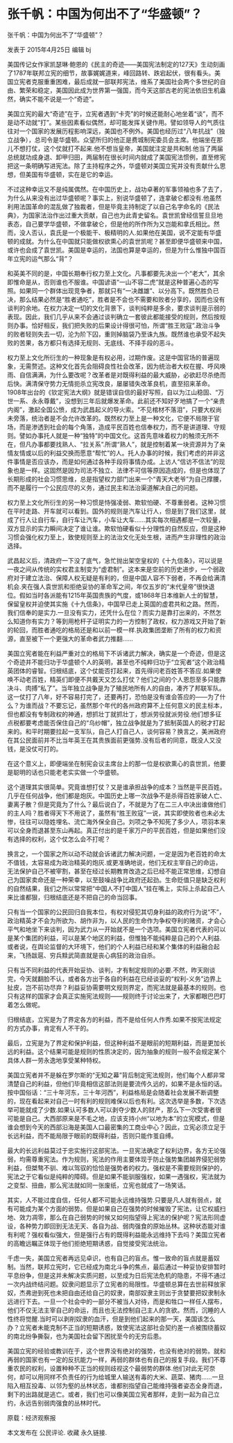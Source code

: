 # 张千帆：中国为何出不了“华盛顿”？

张千帆：中国为何出不了“华盛顿”？

发表于 2015年4月25日 编辑 bj

美国传记女作家凯瑟琳·鲍恩的《民主的奇迹——美国宪法制定的127天》生动刻画了1787年联邦立宪的细节，故事娓娓道来，峰回路转、跌宕起伏，很有看头。美国立宪者克服重重困难，最后成就一部联邦宪法，维系了美国社会两个多世纪的自由、繁荣和稳定，美国因此成为世界第一强国，而今天这部古老的宪法依旧生机盎然，确实不能不说是一个“奇迹”。

美国立宪的最大“奇迹”在于，立宪者遇到“卡壳”的时候还能耐心地坐着“谈”，而不是动不动就“打”。某些因素看似偶然，却可能发挥关键作用。譬如领导人的气质往往对一个国家的发展历程影响深远，美国也不例外。美国也经历过“八年抗战”（独立战争），总司令是华盛顿。众望所归的他正是费城制宪委员会主席。他端坐在那儿不想打仗，这个仗就打不起来.他不想当皇帝，美国就注定是共和制.他当了两届总统就功成身退、卸甲归田，两届制在很长时间内就成了美国宪法惯例，直至修宪把这一条明确写进宪法。除了主持程序之外，华盛顿对美国立宪并没有贡献什么思想，但美国有华盛顿，实在是它的幸运。

不过这种幸运又不是纯属偶然。在中国历史上，战功卓著的军事领袖也多了去了，为什么从来没有出过华盛顿呢？事实上，别说华盛顿了，连拿破仑都没有.他虽然利用法国革命的混乱做了独裁者，但是毕竟主持制定了以自己名字命名的《民法典》，为国家法治作出过重大贡献，自己也为此青史留名。袁世凯曾经信誓旦旦地表态，自己要学华盛顿，不做拿破仑，但是他的所作所为又岂能和拿氏相比。然而，没人否认，袁氏是一个极能干、极精明的人.如果他在美国，说不定能有华盛顿的成就。为什么在中国就只能做权欲熏心的袁世凯呢？甚至即便华盛顿来中国，或许也会成了袁世凯。美国是幸运的，法国也算是幸运的，但是为什么惟独中国百年立宪的运气那么“背”？

和英美不同的是，中国长期奉行权力至上文化。凡事都要先决出一个“老大”，其余即惟命是从，否则谁也不服谁。中国谚语“一山不容二虎”就是这种普遍心态的写照。如果同一个群体出现竞争者，那就只有“一决雌雄”、以分高下。既然胜负已决，那么结果必然是“胜者通吃”，胜者是不会也不需要和败者分享的，因而也没有谈判的余地。在权力决定一切的文化背景下，谈判纯粹是多余，要求谈判是示弱的表现。因此，我们几乎从来不会通过谈判确立一套彼此都能接受的规则，然后按规则办事。恰好相反，我们把失败的后果设计得很可怕，所谓“胜王败寇”.政治斗争的败者轻则失去一切，沦为阶下囚，重则掉脑袋乃至诛九族。既然谁也承受不起失败的苦果，各方都只有选择无规则、无底线、不择手段的恶斗。

权力至上文化所衍生的一种现象是有权必用，过期作废。这是中国官场的普遍现象，无需赘述。这种文化首先会阻碍良性社会改革，因为统治者大权在握、呼风唤雨、自信满满，为什么要改呢？改革者是对既得利益的最大威胁，必欲赶尽杀绝而后快。满清保守势力无情扼杀立宪改良，屡屡错失改革良机，直至招来革命。1908年出台的《钦定宪法大纲》就是错误自信的最好写照，自以为江山稳固、“万世一系、永永尊戴”，没想到三年后就爆发革命。此前还不知好歹地搞了一个“亲贵内阁”，激起全国公愤，成为武昌起义的导火索。“不见棺材不落泪”，只要大权尚未旁落，统治者是不会允许改革的。既然权力至上是一种文化，它便不局限于官场，而是渗透到社会的每个角落，造成平民百姓也信奉权力，而不是讲道理、守规则。譬如办事托人就是一种“独特”的中国文化。这首先意味着权力的触须无所不在，但凡办事都要找熟人、“拉关系”.所谓“熟人”，就是控制着某一块资源并为了亲情友情或以后的利益交换而愿意“帮忙”的人。托人办事的时候，我们考虑的并非这件事情是否应该办，而是如何通过各种手段将事情办成。上访人“信访不信法”的现象也是一样。这固然是因为司法不独立、法律不可信等原因造成的，但是也体现了长期形成的社会习惯思维，总是指望权力部门出来一个“青天大老爷”为自己撑腰，而不是履行一个公民应尽的义务，通过民主和法治渠道解决自己的问题。

权力至上文化所衍生的另一种习惯是恃强凌弱、欺软怕硬、不尊重弱者。这种习惯在平时走路、开车就可以看到。国外的规则是汽车让行人，但是到了我们这里，就成了行人让自行车，自行车让汽车，小车让大车……其实每次相遇都是一次较量，双方显示的实力瞬间决定了谁让谁。欺软怕硬看似十分理性的自然反应，但是这种习惯会强化权力至上，致使规则至上的法治文化无处生根，进而产生非理性的政治选择。

武昌起义后，清政府一下没了底气，急忙抛出架空皇权的《十九信条》，可以说是一夜之间从传统的实权君主制变为“虚君制”。这本来是空前的历史进步，一个弱政府对于建立法治、保障人权无疑是有利的，但是中国人容不下弱者，不再会给满清机会.夹在强人袁世凯和拒绝妥协的革命军之间，年仅五岁的“末代皇帝”很快退位。假如当时各派能有1215年英国贵族的气度，或1868年日本维新人士的智慧，保留皇权并迫使其实施《十九信条》，中国早已走上英国的虚君共和之路。然而，我们信奉的是实力.一旦没有实力，还凭什么在位？而实力是靠打出来的，不然怎么知道你有实力？等到用枪杆子证明实力的一方控制了政权，权力游戏又开始了新的轮回，而胜者通吃的格局还是和以前一模一样.执政集团垄断了所有的权力和资源，直至被下一个更强大的革命者武力推翻……

美国立宪者能在利益严重对立的格局下不诉诸武力解决，确实是一个奇迹，但是这个奇迹并不能归功于华盛顿个人的英明，甚至也不纯粹归功于“立宪者”这个政治精英团体的睿智。归根结底，这个仗能否打起来，首先得问老百姓答不答应.如果使唤不动老百姓，精英们即便不共戴天又怎么打仗？他们之间的个人恩怨至多只能靠决斗、肉搏“私了”。当年独立战争是为了殖民地所有人的自由，凑齐了邦联军队。这一仗打了八年，好不容易打完了，还要再打，恐怕是没有谁会答应的——为了什么？为谁而战？不要忘记，虽然那个年代的各州政府算不上任何意义的民主标本，但也都没有专制政权的神通，想抓壮丁就抓壮丁，想派劳役就派劳役.他们想多征点税都要考虑能否保住自己的“乌纱帽”，独立战争就是为了抵制英国人的税才打起来的。和平时期要拉起一支军队，自己人打自己人，谈何容易？换言之，美洲政府在其公民面前并不比当年英王在其贵族面前更强势.没有后者的同意，既没人又没钱，是没仗可打的。

在这个意义上，即便端坐在制宪会议主席台上的那一位是权欲熏心的袁世凯，他要是聪明的话也只能老老实实做一个华盛顿。

这个道理其实很简单。究竟谁想打仗？又是谁承担战争的成本？当然是平民百姓。几乎在任何战争，他们都是炮灰。中国历史上哪一次战争不是杀得百姓家破人亡、妻离子散？但是究竟为了什么？最后说白了，不就是为了在二三人中决出谁做他们的主人吗？胜者得天下不用说了，虽然有“胜王败寇”一说，其实即使败者也未必太惨，往往可以隐姓埋名、流亡海外保全自己。刘项之争不知死了多少人，项羽本来可以全身而退甚至东山再起。真正付出的是千家万户的平民百姓，但是如果他们没有选择的权利，这个仗怎么会不打呢？

换言之，一个国家之所以动不动就会诉诸武力解决问题，一定是因为老百姓的命太不值钱，太容易成为政治精英的炮灰.或更准确地说，他们无权主宰自己的命运，无法保护自己不被宰割，甚至在经过长期教育改造之后已经不能正常思维，幻想自己为国家卖命还是一种荣幸，以至鼓噪战争比政府还起劲。生命贬值只是缺乏权利的自然结果，我们之所以常常把“中国人不打中国人”挂在嘴上，实际上杀起自己人来比谁都狠，归根结底还是不把自己的命当回事。

只有当一个国家的公民回归自我本位，有权对侵犯其切身利益的政府行为说“不”，政治精英才不会为所欲为、胡作非为，以人民的生命作为争权夺利的赌资，才会心平气和地坐下来谈判，因为武力从一开始就不是一个选项。美国立宪者代表的可以是某个集团的利益，可以是某个地区的利益，但惟独不能纯粹是自己的个人利益.或者说，在舆论监督的大环境下，他们的个人利益已经和某个集体的利益融合起来，飞扬跋扈、穷兵黩武简直就是丧心病狂的政治自杀。

只有当不同利益的代表开始妥协、谈判，才有制定规则的必要.不然，昨天刚谈完，今天就翻脸不认，或者各方出于各自的利益在已经谈妥的“权利-义务”边界上扯皮，岂不前功尽弃？利益妥协需要明文规则界定，而宪法就是最基本的规则。也只有这样的国家才会真正实施宪法规则——规则终于讨论出来了，大家都眼巴巴盯着怎么做呢。

归根结底，立宪是为了界定各方的利益，而不是给任何人作秀.如果不按宪法规定的方式办事，肯定有人不干的。

最后，立宪是为了界定和保护利益，但这种利益不是眼前的短期利益，而是更加长远的利益。这个结果可能是规则的性质决定的，因为抽象的规则一般不会规定某个具体人群一劳永逸地享受某种特权。

美国立宪者并不是躲在罗尔斯的“无知之幕”背后制定宪法规则，他们每个人都非常清楚自己的利益，但他们毕竟相信这部法则是要流传久远的，如果不是永恒的话。按中国俗话：“三十年河东，三十年河西”，利益格局是会随着社会发展不断调整的，现在看起来对自己一时有利的规则难保以后也有利。这次选举是多数，下次选举可能就成了少数.如果认可多数人可以剥夺少数人的财产，那么下一次受害者很可能是自己。大西部原来是不毛之地，应该支持小州“以地为本”的立宪模式，但是谁会想到今天的西部沿海是美国人口最密集的工商业中心？因此，立宪必须立足于长远利益，而不能局限于眼前的既得利益，否则只能作茧自缚。

最大的长远利益莫过于忠实施行这部宪法。一旦宪法确定了权利边界，各方无论强弱，均需尊重宪法。作为规则，宪法的作用主要体现于防止强势集团越界侵犯弱势利益，但桀骜不驯、难以驾驭的恰恰是强势者的权力。强权是不需要规则保护的，宪法之于它看似是纯粹的障碍。但是如果不能驯服强权，如果一遇强权，宪法就为之变型、扭曲，那么宪法就如同一张废纸，立宪也就成了一场笑话。

其实，人不能过度自信，任何人都不可能永远维持强势.只要是凡人就有弱点，就有可能成为某个方面的弱势。但是如果自己在强势的时候摧毁了宪法，让它权威扫地、效力凋零，那么在自己弱势的时候又如何指望得上宪法的保护呢？宪法形同虚设，各种势力即回到无法无天、各自为战、弱肉强食的原始丛林。这种状态能对谁有利呢？强权看似强大，但是强行占有的既得利益能永远维持下去吗？美国立宪者的高瞻远瞩正体现于他们拒绝短期诱惑，自觉接受宪法统治。

千虑一失，美国立宪者再远见卓识，也有自己的盲点。惟一致命的盲点就是蓄奴制。当然，联邦立宪时，它已经成为南北斗争的焦点，最后通过一种妥协安排暂时平息纷争，但是这并未解决实质问题，以至成为日后宪法危机的隐患，不得不通过一次内战终结问题。奴隶问题显示了立宪者的局限性。华盛顿总算在去世前释放家奴，杰弗逊到死也未把自由还给自己的奴隶，南部奴隶主则出于贪婪要把奴隶制永远进行下去。一旦一个社会中的一部分不被当人对待，而是和牲口一样任人摆布，他们不仅无法主宰自己的命运，而且也无法控制自己主人的贪欲。然而，沉睡的人性终将觉醒.当时可以剥削奴隶的血汗，但是到他们起来的那一天，美国该怎么办？立宪者未能克制不正当的短期诱惑，致使宪法这部社会契约差一点被围绕蓄奴的南北纷争撕裂，也为美国社会留下困扰至今的无穷后患。

美国立宪的经验或教训在于，这个世界没有绝对的强势，也没有绝对的弱势。就和再弱的国家也有一定的反抗能力一样，再弱的群体也有自己的报复手段。我们不尊重农民的权利，设置种种不正当的规则歧视这个最弱势的群体.他们对此无可奈何，却可以用同样不负责任的行为给城里人输送有毒的大米、蔬菜、猪肉……一旦陷入相互投毒、以邻为壑的丛林状态，谁都别指望自己能维持强者姿态全身而退，剩下的出路就是逃亡。或者，我们也可以像美国立宪者那样，走到一起为自己立约，永远告别弱肉强食的丛林时代。

原载：经济观察报

本文发布在 公民评论. 收藏 永久链接.